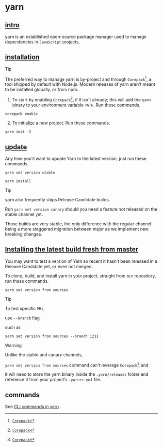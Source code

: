 # yarn
## [intro](https://yarnpkg.com/getting-started)
yarn is an established open-source package manager used to manage dependencies in `JavaScript` projects.

## [installation](https://yarnpkg.com/getting-started/install)

> [!Tip]
> The preferred way to manage yarn is by-project and through `Corepack`[^1], a tool shipped by default with Node.js. Modern releases of yarn aren't meant to be installed globally, or from npm.

1. To start by enabling `Corepack`[^1], if it isn't already; this will add the yarn binary to your environment variable `PATH`. Run these commands.


```
corepack enable
```

2. To initialize a new project. Run these commands.

```
yarn init -2
```

## [update](https://yarnpkg.com/getting-started/install#updating-yarn)
Any time you'll want to update Yarn to the latest version, just run these commands.

```
yarn set version stable
```

```
yarn install
```

> [!TIP]
> yarn also frequently ships Release Candidate builds.
>
> Run `yarn set version canary` should you need a feature not released on the stable channel yet.
> 
> Those builds are very stable, the only difference with the regular channel being a more staggered migration between major as we implement new breaking changes.

## [Installing the latest build fresh from master](https://yarnpkg.com/getting-started/install#installing-the-latest-build-fresh-from-master)

You may want to test a version of Yarn so recent it hasn't been released in a Release Candidate yet, or even not merged. 

To clone, build, and install yarn in your project, straight from our repository, run these commands.

```
yarn set version from sources
```

> [!TIP]
> To test specific `PRs`,
>
> use `--branch` flag
>
> such as
> 
> ```
> yarn set version from sources --branch 1211
> ```

> [!WARNING]
> Unlike the stable and canary channels,
>
> `yarn set version from sources` command can't leverage `Corepack`[^1] and
>
> it will need to store the yarn binary inside the `.yarn/releases` folder and reference it from your project's `.yarnrc.yml` file.

## commands
See [CLI commands in yarn](https://yarnpkg.com/cli)

[^1]: [`Corepack`](https://yarnpkg.com/corepack)

